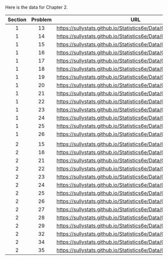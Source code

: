 Here is the data for Chapter 2. 

|Section|Problem|URL|
|:---:|:---:|:---:|
|1|13|<a>https://sullystats.github.io/Statistics6e/Data/Chapter2/2_1_13.CSV</a><br/>|
|1|14|<a>https://sullystats.github.io/Statistics6e/Data/Chapter2/2_1_14.CSV</a><br/>|
|1|15|<a>https://sullystats.github.io/Statistics6e/Data/Chapter2/2_1_15.CSV</a><br/>|
|1|16|<a>https://sullystats.github.io/Statistics6e/Data/Chapter2/2_1_16.CSV</a><br/>|
|1|17|<a>https://sullystats.github.io/Statistics6e/Data/Chapter2/2_1_17.CSV</a><br/>|
|1|18|<a>https://sullystats.github.io/Statistics6e/Data/Chapter2/2_1_18.CSV</a><br/>|
|1|19|<a>https://sullystats.github.io/Statistics6e/Data/Chapter2/2_1_19.CSV</a><br/>|
|1|20|<a>https://sullystats.github.io/Statistics6e/Data/Chapter2/2_1_20.CSV</a><br/>|
|1|21|<a>https://sullystats.github.io/Statistics6e/Data/Chapter2/2_1_21.CSV</a><br/>|
|1|22|<a>https://sullystats.github.io/Statistics6e/Data/Chapter2/2_1_22.CSV</a><br/>|
|1|23|<a>https://sullystats.github.io/Statistics6e/Data/Chapter2/2_1_23.CSV</a><br/>|
|1|24|<a>https://sullystats.github.io/Statistics6e/Data/Chapter2/2_1_24.CSV</a><br/>|
|1|25|<a>https://sullystats.github.io/Statistics6e/Data/Chapter2/2_1_25.CSV</a><br/>|
|1|26|<a>https://sullystats.github.io/Statistics6e/Data/Chapter2/2_1_26.CSV</a><br/>|
| | |
|2|15|<a>https://sullystats.github.io/Statistics6e/Data/Chapter2/2_2_15.CSV</a><br/>|
|2|16|<a>https://sullystats.github.io/Statistics6e/Data/Chapter2/2_2_16.CSV</a><br/>|
|2|21|<a>https://sullystats.github.io/Statistics6e/Data/Chapter2/2_2_21.CSV</a><br/>|
|2|22|<a>https://sullystats.github.io/Statistics6e/Data/Chapter2/2_2_22.CSV</a><br/>|
|2|23|<a>https://sullystats.github.io/Statistics6e/Data/Chapter2/2_2_23.CSV</a><br/>|
|2|24|<a>https://sullystats.github.io/Statistics6e/Data/Chapter2/2_2_24.CSV</a><br/>|
|2|25|<a>https://sullystats.github.io/Statistics6e/Data/Chapter2/2_2_25.CSV</a><br/>|
|2|26|<a>https://sullystats.github.io/Statistics6e/Data/Chapter2/2_2_26.CSV</a><br/>|
|2|27|<a>https://sullystats.github.io/Statistics6e/Data/Chapter2/2_2_27.CSV</a><br/>|
|2|28|<a>https://sullystats.github.io/Statistics6e/Data/Chapter2/2_2_28.CSV</a><br/>|
|2|29|<a>https://sullystats.github.io/Statistics6e/Data/Chapter2/2_2_29.CSV</a><br/>|
|2|32|<a>https://sullystats.github.io/Statistics6e/Data/Chapter2/2_2_32.CSV</a><br/>|
|2|34|<a>https://sullystats.github.io/Statistics6e/Data/Chapter2/2_2_34.CSV</a><br/>|
|2|35|<a>https://sullystats.github.io/Statistics6e/Data/Chapter2/2_2_35.CSV</a><br/>|
